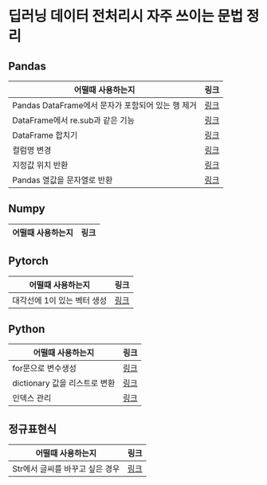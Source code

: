 # 딥러닝 데이터 전처리시 자주 쓰이는 문법 정리
## Pandas
|어떨때 사용하는지|링크|
|---------------|----|
|Pandas DataFrame에서 문자가 포함되어 있는 행 제거|[링크](https://github.com/joesiheon496/DeepLearning-/blob/master/Pandas/%EB%AC%B8%EC%9E%90%EA%B0%80%20%ED%8F%AC%ED%95%A8%EB%90%98%EC%96%B4%20%EC%9E%88%EB%8A%94%20%ED%96%89%20%EC%A0%9C%EC%99%B8.md)|
|DataFrame에서 re.sub과 같은 기능|[링크](https://github.com/joesiheon496/DeepLearning-/blob/master/Pandas/DataFrame%EC%97%90%EC%84%9C%20re.sub%EA%B3%BC%20%EA%B0%99%EC%9D%80%20%EA%B8%B0%EB%8A%A5.md)|
|DataFrame 합치기|[링크](https://github.com/joesiheon496/DeepLearning-/blob/master/Pandas/DataFrame%20%ED%95%A9%EC%B9%98%EA%B8%B0.md)|
|컬럼명 변경|[링크](https://github.com/joesiheon496/Preprocessing-Method/blob/master/Pandas/%EC%BB%AC%EB%9F%BC%EB%AA%85%20%EB%B3%80%EA%B2%BD.md)|
|지정값 위치 반환|[링크](https://github.com/joesiheon496/Preprocessing_code/blob/master/Pandas/%EC%A7%80%EC%A0%95%EC%9C%84%EC%B9%98%EA%B0%92%20%EB%B0%98%ED%99%98.md)
|Pandas 열값을 문자열로 반환|[링크](https://github.com/joesiheon496/Preprocessing_code/blob/master/Pandas/Pandas%20%EC%97%B4%EA%B0%92%EC%9D%84%20%EB%AC%B8%EC%9E%90%EC%97%B4%EB%A1%9C%20%EB%B0%98%ED%99%98.md)|

## Numpy
|어떨때 사용하는지|링크|
|---------------|----|

## Pytorch
|어떨때 사용하는지|링크|
|---------------|----|
|대각선에 1이 있는 벡터 생성|[링크]([https://github.com/joesiheon496/Preprocessing_code/blob/master/Pytorch/torch.eye.md](https://github.com/joesiheon496/Preprocessing_code/blob/master/Pytorch/torch.eye.md))|

## Python
|어떨때 사용하는지|링크|
|---------------|----|
|for문으로 변수생성|[링크](https://github.com/joesiheon496/Preprocessing-Method/blob/master/Python/for%EB%AC%B8%EC%9C%BC%EB%A1%9C%20%EB%B3%80%EC%88%98%EC%83%9D%EC%84%B1.md)|
|dictionary 값을 리스트로 변환|[링크](https://github.com/joesiheon496/DeepLearning-/blob/master/Python/Dictionary%20%EA%B0%92%20list%EB%A1%9C%20%EB%B3%80%ED%99%98.md)|
|인덱스 관리|[링크](https://github.com/joesiheon496/Preprocessing-Method/blob/master/Python/%EC%9D%B8%EB%8D%B1%EC%8A%A4%EA%B4%80%EB%A6%AC.md)|

## 정규표현식
|어떨때 사용하는지|링크|
|---------------|----|
|Str에서 글씨를 바꾸고 싶은 경우|[링크](https://github.com/joesiheon496/DeepLearning-/blob/master/%EC%A0%95%EA%B7%9C%ED%91%9C%ED%98%84%EC%8B%9D/Str%EC%97%90%EC%84%9C%20%EA%B8%80%EC%94%A8%EB%A5%BC%20%EB%B0%94%EA%BE%B8%EA%B3%A0%20%EC%8B%B6%EC%9D%80%20%EA%B2%BD%EC%9A%B0.md)|
